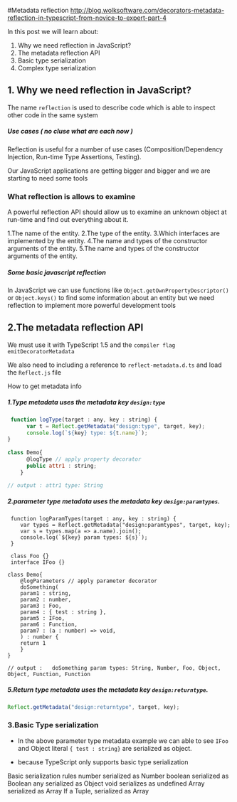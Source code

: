 #Metadata reflection
http://blog.wolksoftware.com/decorators-metadata-reflection-in-typescript-from-novice-to-expert-part-4

In this post we will learn about:

1. Why we need reflection in JavaScript?
2. The metadata reflection API
3. Basic type serialization
4. Complex type serialization


## 1. Why we need reflection in JavaScript?
The name `reflection` is used to describe code which is able to inspect other code in the same system

##### Use cases ( no cluse what are each now ) 
Reflection is useful for a number of use cases (Composition/Dependency Injection, Run-time Type Assertions, Testing).

Our JavaScript applications are getting bigger and bigger and we are starting to need some tools

### What reflection is allows to examine
A powerful reflection API should allow us to examine an unknown object at run-time and find out everything about it.

1.The name of the entity.
2.The type of the entity.
3.Which interfaces are implemented by the entity.
4.The name and types of the constructor arguments of the entity.
5.The name and types of the constructor arguments of the entity.

##### Some basic javascript reflection

In JavaScript we can use functions like `Object.getOwnPropertyDescriptor()` or `Object.keys()` to find some information about an entity but we need reflection to implement more powerful development tools

## 2.The metadata reflection API
We must use it with TypeScript 1.5 and the `compiler flag emitDecoratorMetadata`

We also need to including a reference to `reflect-metadata.d.ts` and load the `Reflect.js` file


How to get metadata info
##### 1.Type metadata uses the metadata key `design:type`

```javascript
 function logType(target : any, key : string) {
      var t = Reflect.getMetadata("design:type", target, key);
      console.log(`${key} type: ${t.name}`);
}
	
class Demo{ 
      @logType // apply property decorator
      public attr1 : string;
    }

// output : attr1 type: String

```

##### 2.parameter type metadata uses the metadata key `design:paramtypes`.
```javascript=
 function logParamTypes(target : any, key : string) {
 	var types = Reflect.getMetadata("design:paramtypes", target, key);
 	var s = types.map(a => a.name).join();
 	console.log(`${key} param types: ${s}`);
 }  
	
 class Foo {}
 interface IFoo {}

class Demo{ 
	@logParameters // apply parameter decorator
	doSomething(
	param1 : string,
	param2 : number,
	param3 : Foo,
	param4 : { test : string },
	param5 : IFoo,
	param6 : Function,
	param7 : (a : number) => void,
	) : number { 
	return 1
	}
}

// output :   doSomething param types: String, Number, Foo, Object, Object, Function, Function
```

##### 5.Return type metadata uses the metadata key `design:returntype`.

```javascript
Reflect.getMetadata("design:returntype", target, key);
```

### 3.Basic Type serialization
- In the above parameter type metadata example we can able to see `IFoo` and Object literal `{ test : string}` are serialized as object. 

- because TypeScript only supports basic type serialization 

Basic serialization rules
number serialized as Number
boolean serialized as Boolean
any serialized as Object
void serializes as undefined
Array serialized as Array
If a Tuple, serialized as Array











